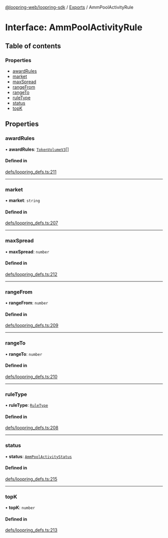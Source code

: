 [@loopring-web/loopring-sdk](../README.md) / [Exports](../modules.md) / AmmPoolActivityRule

# Interface: AmmPoolActivityRule

## Table of contents

### Properties

- [awardRules](AmmPoolActivityRule.md#awardrules)
- [market](AmmPoolActivityRule.md#market)
- [maxSpread](AmmPoolActivityRule.md#maxspread)
- [rangeFrom](AmmPoolActivityRule.md#rangefrom)
- [rangeTo](AmmPoolActivityRule.md#rangeto)
- [ruleType](AmmPoolActivityRule.md#ruletype)
- [status](AmmPoolActivityRule.md#status)
- [topK](AmmPoolActivityRule.md#topk)

## Properties

### awardRules

• **awardRules**: [`TokenVolumeV3`](TokenVolumeV3.md)[]

#### Defined in

[defs/loopring_defs.ts:211](https://github.com/Loopring/loopring_sdk/blob/31d2a2e/src/defs/loopring_defs.ts#L211)

___

### market

• **market**: `string`

#### Defined in

[defs/loopring_defs.ts:207](https://github.com/Loopring/loopring_sdk/blob/31d2a2e/src/defs/loopring_defs.ts#L207)

___

### maxSpread

• **maxSpread**: `number`

#### Defined in

[defs/loopring_defs.ts:212](https://github.com/Loopring/loopring_sdk/blob/31d2a2e/src/defs/loopring_defs.ts#L212)

___

### rangeFrom

• **rangeFrom**: `number`

#### Defined in

[defs/loopring_defs.ts:209](https://github.com/Loopring/loopring_sdk/blob/31d2a2e/src/defs/loopring_defs.ts#L209)

___

### rangeTo

• **rangeTo**: `number`

#### Defined in

[defs/loopring_defs.ts:210](https://github.com/Loopring/loopring_sdk/blob/31d2a2e/src/defs/loopring_defs.ts#L210)

___

### ruleType

• **ruleType**: [`RuleType`](../enums/RuleType.md)

#### Defined in

[defs/loopring_defs.ts:208](https://github.com/Loopring/loopring_sdk/blob/31d2a2e/src/defs/loopring_defs.ts#L208)

___

### status

• **status**: [`AmmPoolActivityStatus`](../enums/AmmPoolActivityStatus.md)

#### Defined in

[defs/loopring_defs.ts:215](https://github.com/Loopring/loopring_sdk/blob/31d2a2e/src/defs/loopring_defs.ts#L215)

___

### topK

• **topK**: `number`

#### Defined in

[defs/loopring_defs.ts:213](https://github.com/Loopring/loopring_sdk/blob/31d2a2e/src/defs/loopring_defs.ts#L213)
